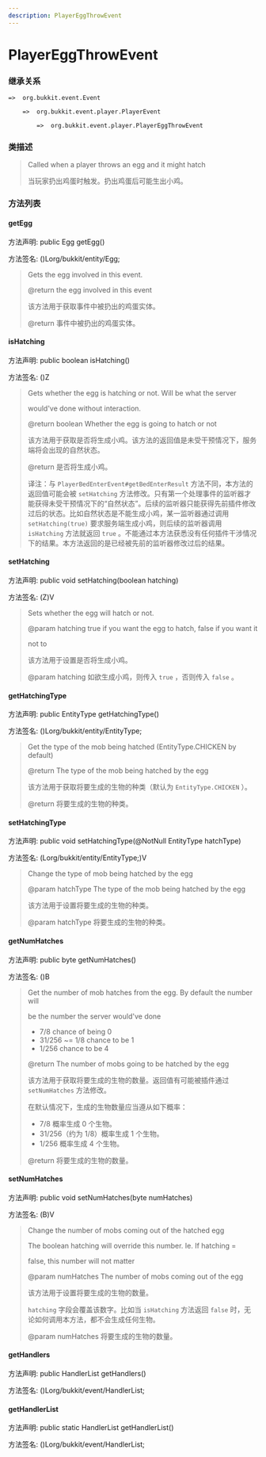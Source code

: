 ```yaml
---
description: PlayerEggThrowEvent
---
```


# PlayerEggThrowEvent

### 继承关系

    =>  org.bukkit.event.Event

        =>  org.bukkit.event.player.PlayerEvent

            =>  org.bukkit.event.player.PlayerEggThrowEvent

### 类描述

> Called when a player throws an egg and it might hatch
> 
> <p>
> 
> 当玩家扔出鸡蛋时触发。扔出鸡蛋后可能生出小鸡。

### 方法列表

#### getEgg

方法声明: public Egg getEgg()

方法签名: ()Lorg/bukkit/entity/Egg;

> Gets the egg involved in this event.
> 
> @return the egg involved in this event
> 
> <p>
> 
> 该方法用于获取事件中被扔出的鸡蛋实体。
> 
> @return 事件中被扔出的鸡蛋实体。

#### isHatching

方法声明: public boolean isHatching()

方法签名: ()Z

> Gets whether the egg is hatching or not. Will be what the server
> 
> would've done without interaction.
> 
> @return boolean Whether the egg is going to hatch or not
> 
> <p>
> 
> 该方法用于获取是否将生成小鸡。该方法的返回值是未受干预情况下，服务端将会出现的自然状态。
> 
> @return 是否将生成小鸡。
> 
> <p>
> 
> 译注：与 `PlayerBedEnterEvent#getBedEnterResult` 方法不同，本方法的返回值可能会被 `setHatching` 方法修改。只有第一个处理事件的监听器才能获得未受干预情况下的“自然状态”。后续的监听器只能获得先前插件修改过后的状态。比如自然状态是不能生成小鸡，某一监听器通过调用 `setHatching(true)` 要求服务端生成小鸡，则后续的监听器调用 `isHatching` 方法就返回 `true` 。不能通过本方法获悉没有任何插件干涉情况下的结果。本方法返回的是已经被先前的监听器修改过后的结果。

#### setHatching

方法声明: public void setHatching(boolean hatching)

方法签名: (Z)V

> Sets whether the egg will hatch or not.
> 
> @param hatching true if you want the egg to hatch, false if you want it
> 
> not to
> 
> <p>
> 
> 该方法用于设置是否将生成小鸡。
> 
> @param hatching 如欲生成小鸡，则传入 `true` ，否则传入 `false` 。

#### getHatchingType

方法声明: public EntityType getHatchingType()

方法签名: ()Lorg/bukkit/entity/EntityType;

> Get the type of the mob being hatched (EntityType.CHICKEN by default)
> 
> @return The type of the mob being hatched by the egg
> 
> <p>
> 
> 该方法用于获取将要生成的生物的种类（默认为 `EntityType.CHICKEN` ）。
> 
> @return 将要生成的生物的种类。

#### setHatchingType

方法声明: public void setHatchingType(@NotNull EntityType hatchType)

方法签名: (Lorg/bukkit/entity/EntityType;)V

> Change the type of mob being hatched by the egg
> 
> @param hatchType The type of the mob being hatched by the egg
> 
> <p>
> 
> 该方法用于设置将要生成的生物的种类。
> 
> @param hatchType 将要生成的生物的种类。

#### getNumHatches

方法声明: public byte getNumHatches()

方法签名: ()B

> Get the number of mob hatches from the egg. By default the number will
> 
> be the number the server would've done
> 
> <ul>
> 
> <li>7/8 chance of being 0
> 
> <li>31/256 ~= 1/8 chance to be 1
> 
> <li>1/256 chance to be 4
> 
> </ul>
> 
> @return The number of mobs going to be hatched by the egg
> 
> <p>
> 
> 该方法用于获取将要生成的生物的数量。返回值有可能被插件通过 `setNumHatches` 方法修改。
> 
> 在默认情况下，生成的生物数量应当遵从如下概率：
> 
> <ul>
> 
> <li>7/8 概率生成 0 个生物。
> 
> <li>31/256（约为 1/8）概率生成 1 个生物。
> 
> <li>1/256 概率生成 4 个生物。
> 
> </ul>
> 
> @return 将要生成的生物的数量。

#### setNumHatches

方法声明: public void setNumHatches(byte numHatches)

方法签名: (B)V

> Change the number of mobs coming out of the hatched egg
> 
> The boolean hatching will override this number. Ie. If hatching =
> 
> false, this number will not matter
> 
> @param numHatches The number of mobs coming out of the egg
> 
> <p>
> 
> 该方法用于设置将要生成的生物的数量。
> 
> `hatching` 字段会覆盖该数字。比如当 `isHatching` 方法返回 `false` 时，无论如何调用本方法，都不会生成任何生物。
> 
> @param numHatches 将要生成的生物的数量。

#### getHandlers

方法声明: public HandlerList getHandlers()

方法签名: ()Lorg/bukkit/event/HandlerList;

#### getHandlerList

方法声明: public static HandlerList getHandlerList()

方法签名: ()Lorg/bukkit/event/HandlerList;
